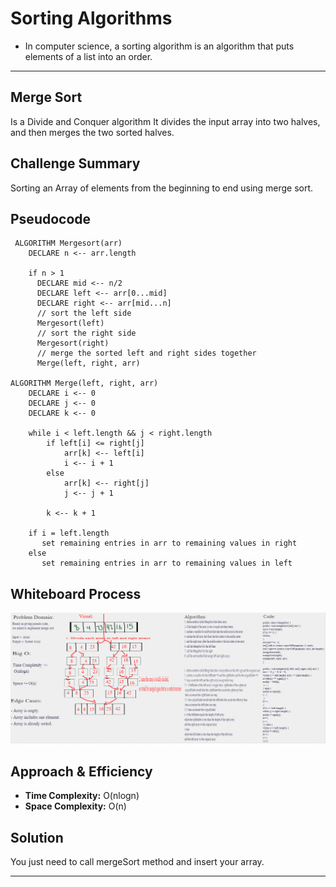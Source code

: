 # Sorting Algorithms

- In computer science, a sorting algorithm is an algorithm that puts elements of a list into an order. 

---
## Merge Sort
Is a Divide and Conquer algorithm
It divides the input array into two halves, and then merges the two sorted halves.

## Challenge Summary
<!-- Description of the challenge -->
Sorting an Array of elements from the beginning to end using merge sort. 

## Pseudocode
```
 ALGORITHM Mergesort(arr)
    DECLARE n <-- arr.length

    if n > 1
      DECLARE mid <-- n/2
      DECLARE left <-- arr[0...mid]
      DECLARE right <-- arr[mid...n]
      // sort the left side
      Mergesort(left)
      // sort the right side
      Mergesort(right)
      // merge the sorted left and right sides together
      Merge(left, right, arr)

ALGORITHM Merge(left, right, arr)
    DECLARE i <-- 0
    DECLARE j <-- 0
    DECLARE k <-- 0

    while i < left.length && j < right.length
        if left[i] <= right[j]
            arr[k] <-- left[i]
            i <-- i + 1
        else
            arr[k] <-- right[j]
            j <-- j + 1

        k <-- k + 1

    if i = left.length
       set remaining entries in arr to remaining values in right
    else
       set remaining entries in arr to remaining values in left
```



## Whiteboard Process
<!-- Embedded whiteboard image -->
![mergeSort](mergeSort.png)

## Approach & Efficiency
<!-- What approach did you take? Why? What is the Big O space/time for this approach? -->
- **Time Complexity:**  O(nlogn)
- **Space Complexity:** O(n)

## Solution
<!-- Show how to run your code, and examples of it in action -->
You just need to call mergeSort method and insert your array.

---